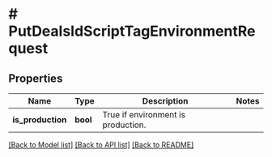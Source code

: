 # # PutDealsIdScriptTagEnvironmentRequest

## Properties

Name | Type | Description | Notes
------------ | ------------- | ------------- | -------------
**is_production** | **bool** | True if environment is production. |

[[Back to Model list]](../../README.md#models) [[Back to API list]](../../README.md#endpoints) [[Back to README]](../../README.md)
